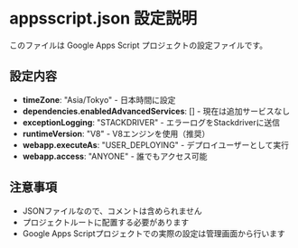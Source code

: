 # appsscript.json 設定説明

このファイルは Google Apps Script プロジェクトの設定ファイルです。

## 設定内容

- **timeZone**: "Asia/Tokyo" - 日本時間に設定
- **dependencies.enabledAdvancedServices**: [] - 現在は追加サービスなし
- **exceptionLogging**: "STACKDRIVER" - エラーログをStackdriverに送信
- **runtimeVersion**: "V8" - V8エンジンを使用（推奨）
- **webapp.executeAs**: "USER_DEPLOYING" - デプロイユーザーとして実行
- **webapp.access**: "ANYONE" - 誰でもアクセス可能

## 注意事項

- JSONファイルなので、コメントは含められません
- プロジェクトルートに配置する必要があります
- Google Apps Scriptプロジェクトでの実際の設定は管理画面から行います

